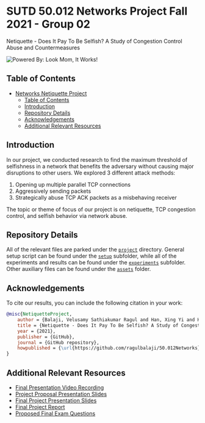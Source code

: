 # SUTD 50.012 Networks Project Fall 2021 - Group 02 <a name="top"></a>

Netiquette - Does It Pay To Be Selfish? A Study of Congestion Control Abuse and Countermeasures

![Powered By: Look Mom, It Works!](https://img.shields.io/badge/Powered%20By-Look%20Mom%2C%20It%20Works!-brightgreen?style=for-the-badge)

## Table of Contents <a name="toc"></a>

- [Networks Netiquette Project](#top)
  - [Table of Contents](#toc)
  - [Introduction](#introduction)
  - [Repository Details](#description)
  - [Acknowledgements](#acknowledgements)
  - [Additional Relevant Resources](#resources)

## Introduction <a name="introduction"></a>

In our project, we conducted research to find the maximum threshold of selfishness in a network that benefits the adversary without causing major disruptions to other users. We explored 3 different attack methods:

1. Opening up multiple parallel TCP connections
2. Aggressively sending packets
3. Strategically abuse TCP ACK packets as a misbehaving receiver

The topic or theme of focus of our project is on netiquette, TCP congestion control, and selfish behavior via network abuse.

## Repository Details <a name="description"></a>

All of the relevant files are parked under the [`project`](./project) directory. General setup script can be found under the [`setup`](./project/setup) subfolder, while all of the experiments and results can be found under the [`experiments`](./project/experiments) subfolder. Other auxiliary files can be found under the [`assets`](./assets) folder.

## Acknowledgements <a name="acknowledgements"></a>

To cite our results, you can include the following citation in your work:

```bibtex
@misc{NetiquetteProject,
    author = {Balaji, Velusamy Sathiakumar Ragul and Han, Xing Yi and Huang, He and Qiao, Yingjie and Tiovalen, James Raphael and Zhang, Peiyuan},
    title = {Netiquette - Does It Pay To Be Selfish? A Study of Congestion Control Abuse and Countermeasures},
    year = {2021},
    publisher = {GitHub},
    journal = {GitHub repository},
    howpublished = {\url{https://github.com/ragulbalaji/50.012Networks}}
}
```

## Additional Relevant Resources <a name="resources"></a>

- [Final Presentation Video Recording](https://youtu.be/62V0TDXmmlM)
- [Project Proposal Presentation Slides](./assets/proposal_presentation.pdf)
- [Final Project Presentation Slides](./assets/final_presentation.pdf)
- [Final Project Report](./assets/final_report.pdf)
- [Proposed Final Exam Questions](./assets/final_exam_questions.pdf)
